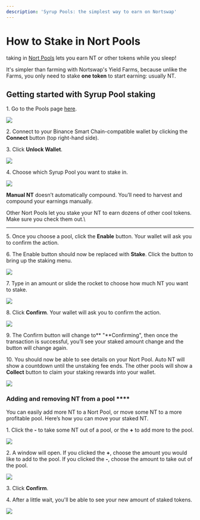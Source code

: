 ```yaml
---
description: 'Syrup Pools: the simplest way to earn on Nortswap'
---
```


# How to Stake in Nort Pools

taking in [Nort Pools](https://docs.nortswap.finance/products/syrup-pool) lets you earn NT or other tokens while you sleep!

It's simpler than farming with Nortswap's Yield Farms, because unlike the Farms, you only need to stake **one token** to start earning: usually NT.

## **Getting started with Syrup Pool staking**

1\. Go to the Pools page [here](https://nortswap.finance/pools).

![](../../.gitbook/assets/printpools.PNG)

2\. Connect to your Binance Smart Chain-compatible wallet by clicking the **Connect** button (top right-hand side).

3\. Click **Unlock Wallet**.

![](../../.gitbook/assets/connectwallet.PNG)

4\. Choose which Syrup Pool you want to stake in.

![](../../.gitbook/assets/poolstake.PNG)

**Manual NT** doesn’t automatically compound. You’ll need to harvest and compound your earnings manually.

Other Nort Pools let you stake your NT to earn dozens of other cool tokens. Make sure you check them out.\\

***

5\. Once you choose a pool, click the **Enable** button. Your wallet will ask you to confirm the action.

6\. The Enable button should now be replaced with **Stake**. Click the button to bring up the staking menu.

![](<../../.gitbook/assets/image (80).png>)

7\. Type in an amount or slide the rocket to choose how much NT you want to stake.

![](../../.gitbook/assets/stakepool.PNG)

8\. Click **Confirm**. Your wallet will ask you to confirm the action.

![](<../../.gitbook/assets/image (22) (1).png>)

9\. The Confirm button will change to\*\* "\*\*Confirming", then once the transaction is successful, you’ll see your staked amount change and the button will change again.

10\. You should now be able to see details on your Nort Pool. Auto NT will show a countdown until the unstaking fee ends. The other pools will show a **Collect** button to claim your staking rewards into your wallet.

![](../../.gitbook/assets/poolstake.PNG)

### **Adding and removing NT from a pool** \*\*\*\*

You can easily add more NT to a Nort Pool, or move some NT to a more profitable pool. Here’s how you can move your staked NT.

1\. Click the **-** to take some NT out of a pool, or the **+** to add more to the pool.

![](../../.gitbook/assets/pressplus.PNG)

2\. A window will open. If you clicked the **+**, choose the amount you would like to add to the pool. If you clicked the **-**, choose the amount to take out of the pool.

![](../../.gitbook/assets/unstake.PNG)

3\. Click **Confirm**.

4\. After a little wait, you'll be able to see your new amount of staked tokens.

![](../../.gitbook/assets/poolstake.PNG)
